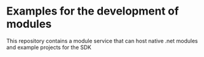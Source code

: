 # Examples for the development of modules

This repository contains a module service that can host native .net modules and example projects for the SDK